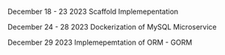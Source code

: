 December 18 - 23 2023
Scaffold Implemepentation

December 24 - 28 2023
Dockerization of MySQL Microservice

December 29 2023
Implemepemtation of ORM - GORM
